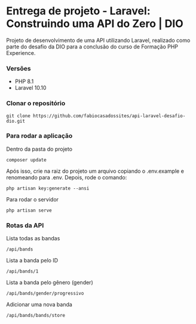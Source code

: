 # Entrega de projeto - Laravel: Construindo uma API do Zero | DIO
Projeto de desenvolvimento de uma API utilizando Laravel, realizado como parte do desafio da DIO para a conclusão do curso de Formação PHP Experience.


### Versões
- PHP 8.1
- Laravel 10.10

### Clonar o repositório
````
git clone https://github.com/fabiocasadossites/api-laravel-desafio-dio.git
````

### Para rodar a aplicação
Dentro da pasta do projeto
````
composer update
````
Após isso, crie na raiz do projeto um arquivo copiando o .env.example e renomeando para .env. Depois, rode o comando:
````
php artisan key:generate --ansi
````
Para rodar o servidor
````
php artisan serve
````

### Rotas da API
Lista todas as bandas
````
/api/bands
````

Lista a banda pelo ID
````
/api/bands/1
````

Lista a banda pelo gênero (gender)
````
/api/bands/gender/progressivo
````

Adicionar uma nova banda
````
/api/bands/bands/store
````


